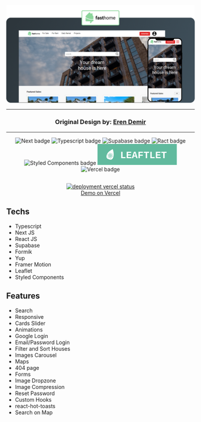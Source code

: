 <div align="center">
  <img src="https://github.com/fernandohos/fasthome/blob/main/.github/fasthome-banner.png" alt="fasthome banner" />
</div>

  ***

<h3 align="center">Original Design by: <a href="https://www.figma.com/@erenvdmr">Eren Demir</a></h3>

  ***

<div display="flex" align="center">
  
  <img src="https://img.shields.io/badge/Next-black?style=for-the-badge&logo=next.js&logoColor=white" alt="Next badge" />
  
  <img src="https://img.shields.io/badge/typescript-%23007ACC.svg?style=for-the-badge&logo=typescript&logoColor=white" alt="Typescript badge" />

  <img src="https://img.shields.io/badge/Supabase-3ECF8E?style=for-the-badge&logo=supabase&logoColor=white" alt="Supabase badge" />

  <img src="https://img.shields.io/badge/react-%2320232a.svg?style=for-the-badge&logo=react&logoColor=%2361DAFB" alt="Ract badge" />

  <img src="https://img.shields.io/badge/styled--components-DB7093?style=for-the-badge&logo=styled-components&logoColor=white" alt="Styled Components badge" />
  
  <img src="https://github.com/fernandohos/fasthome/blob/main/.github/leaflet-badge.svg" alt="Leaflet badge" />
  
  <img src="https://img.shields.io/badge/vercel-%23000000.svg?style=for-the-badge&logo=vercel&logoColor=white" alt="Vercel badge" />

  ##
  <a href="https://fasthome.vercel.app">
    <img src="https://therealsujitk-vercel-badge.vercel.app/?app=fasthome&style=for-the-badge" alt="deployment vercel status" />
    <br />
    Demo on Vercel
  </a>
  
</div>

<h2>Techs</h2>

<ul>
  <li>Typescript</li>
  <li>Next JS</li>
  <li>React JS</li>
  <li>Supabase</li>
  <li>Formik</li>
  <li>Yup</li>
  <li>Framer Motion</li>
  <li>Leaflet</li>
  <li>Styled Components</li>
</ul>

<h2>Features</h2>

<ul>
  <li>Search</li>
  <li>Responsive</li>
  <li>Cards Slider</li>
  <li>Animations</li>
  <li>Google Login</li>
  <li>Email/Password Login</li>
  <li>Filter and Sort Houses</li>
  <li>Images Carousel</li>
  <li>Maps</li>
  <li>404 page</li>
  <li>Forms</li>
  <li>Image Dropzone</li>
  <li>Image Compression</li>
  <li>Reset Password</li>
  <li>Custom Hooks</li>
  <li>react-hot-toasts</li>
  <li>Search on Map</li>
</ul>
